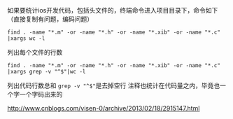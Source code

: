 如果要统计ios开发代码，包括头文件的，终端命令进入项目目录下，命令如下（直接复制有问题，编码问题）
```
find . -name "*.m" -or -name "*.h" -or -name "*.xib" -or -name "*.c" |xargs wc -l
```
列出每个文件的行数
 
```
find . -name "*.m" -or -name "*.h" -or -name "*.xib" -or -name "*.c" |xargs grep -v "^$"|wc -l
```
列出代码行数总和
`grep -v "^$"`是去掉空行
注释也统计在代码量之内，毕竟也一个字一个字码出来的


http://www.cnblogs.com/visen-0/archive/2013/02/18/2915147.html
